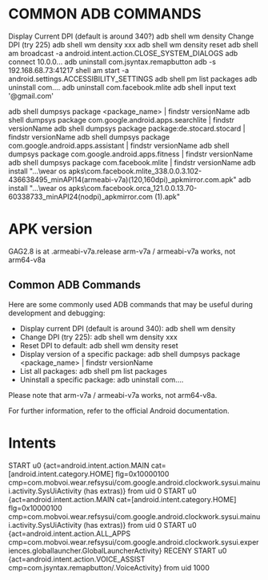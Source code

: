 # COMMON ADB COMMANDS
Display Current DPI (default is around 340?)
adb shell wm density
Change DPI (try 225)
adb shell wm density xxx
adb shell wm density reset
adb shell am broadcast -a android.intent.action.CLOSE_SYSTEM_DIALOGS
adb connect 10.0.0...
adb uninstall com.jsyntax.remapbutton
adb -s 192.168.68.73:41217 shell am start -a android.settings.ACCESSIBILITY_SETTINGS
adb shell pm list packages
adb uninstall com....
adb uninstall com.facebook.mlite
adb shell input text '@gmail.com'


adb shell dumpsys package <package_name> | findstr  versionName
adb shell dumpsys package com.google.android.apps.searchlite | findstr versionName
adb shell dumpsys package package:de.stocard.stocard | findstr versionName
adb shell dumpsys package com.google.android.apps.assistant | findstr versionName
adb shell dumpsys package com.google.android.apps.fitness | findstr versionName
adb shell dumpsys package com.facebook.mlite | findstr versionName
adb install "...\wear os apks\com.facebook.mlite_338.0.0.3.102-436638495_minAPI14(armeabi-v7a)(120,160dpi)_apkmirror.com.apk"
adb install "...\wear os apks\com.facebook.orca_121.0.0.13.70-60338733_minAPI24(nodpi)_apkmirror.com (1).apk"

# APK version
GAG2.8 is at .armeabi-v7a.release
arm-v7a / armeabi-v7a works, not arm64-v8a

## Common ADB Commands

Here are some commonly used ADB commands that may be useful during development and debugging:

- Display current DPI (default is around 340): adb shell wm density
- Change DPI (try 225): adb shell wm density xxx
- Reset DPI to default: adb shell wm density reset
- Display version of a specific package: adb shell dumpsys package <package_name> | findstr versionName
- List all packages: adb shell pm list packages
- Uninstall a specific package: adb uninstall com....

Please note that arm-v7a / armeabi-v7a works, not arm64-v8a.

For further information, refer to the official Android documentation.

# Intents
START u0 {act=android.intent.action.MAIN cat=[android.intent.category.HOME] flg=0x10000100 cmp=com.mobvoi.wear.refsysui/com.google.android.clockwork.sysui.mainui.activity.SysUiActivity (has extras)} from uid 0
START u0 {act=android.intent.action.MAIN cat=[android.intent.category.HOME] flg=0x10000100 cmp=com.mobvoi.wear.refsysui/com.google.android.clockwork.sysui.mainui.activity.SysUiActivity (has extras)} from uid 0
START u0 {act=android.intent.action.ALL_APPS cmp=com.mobvoi.wear.refsysui/com.google.android.clockwork.sysui.experiences.globallauncher.GlobalLauncherActivity} RECENY
START u0 {act=android.intent.action.VOICE_ASSIST cmp=com.jsyntax.remapbutton/.VoiceActivity} from uid 1000
